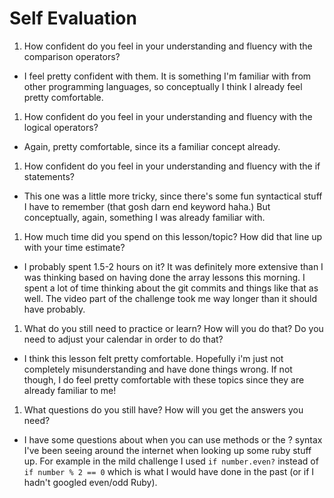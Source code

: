 # Self Evaluation

1. How confident do you feel in your understanding and fluency with the comparison operators?
* I feel pretty confident with them. It is something I'm familiar with from other programming languages, so conceptually I think I already feel pretty comfortable.

1. How confident do you feel in your understanding and fluency with the logical operators?
* Again, pretty comfortable, since its a familiar concept already.

1. How confident do you feel in your understanding and fluency with the if statements?
* This one was a little more tricky, since there's some fun syntactical stuff I have to remember (that gosh darn end keyword haha.) But conceptually, again, something I was already familiar with.

1. How much time did you spend on this lesson/topic? How did that line up with your time estimate?
* I probably spent 1.5-2 hours on it? It was definitely more extensive than I was thinking based on having done the array lessons this morning. I spent a lot of time thinking about the git commits and things like that as well. The video part of the challenge took me way longer than it should have probably.

1. What do you still need to practice or learn? How will you do that? Do you need to adjust your calendar in order to do that?
* I think this lesson felt pretty comfortable. Hopefully i'm just not completely misunderstanding and have done things wrong. If not though, I do feel pretty comfortable with these topics since they are already familiar to me!

1. What questions do you still have? How will you get the answers you need?
* I have some questions about when you can use methods or the ? syntax I've been seeing around the internet when looking up some ruby stuff up. For example in the mild challenge I used `if number.even?` instead of `if number % 2 == 0` which is what I would have done in the past (or if I hadn't googled even/odd Ruby).
